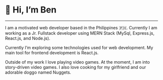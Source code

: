# 👋 Hi, I’m Ben
---

I am a motivated web developer based in the Philippines 🇵🇭. Currently I am working as a Jr. Fullstack developer using MERN Stack (MySql, Express.js, React.js, and Node.js).

Currently I’m exploring some technologies used for web development. My main tool for frontend development is React.js.

Outside of my work I love playing video games. At the moment, I am into story-driven video games. I also love cooking for my girlfriend and our adorable doggo named Nuggets.
<!--
**clydbenida/clydbenida** is a ✨ _special_ ✨ repository because its `README.md` (this file) appears on your GitHub profile.

Here are some ideas to get you started:

- 🔭 I’m currently working on ...
- 🌱 I’m currently learning ...
- 👯 I’m looking to collaborate on ...
- 🤔 I’m looking for help with ...
- 💬 Ask me about ...
- 📫 How to reach me: ...
- 😄 Pronouns: ...
- ⚡ Fun fact: ...
-->
